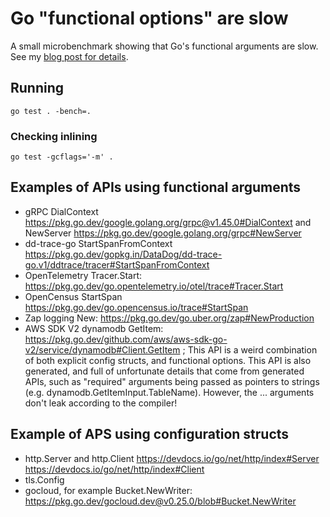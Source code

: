 # Go "functional options" are slow

A small microbenchmark showing that Go's functional arguments are slow. See my [blog post for details](https://www.evanjones.ca/go-functional-options-slow.html).


## Running

```
go test . -bench=.
```

### Checking inlining

```
go test -gcflags='-m' .
```


## Examples of APIs using functional arguments

* gRPC DialContext https://pkg.go.dev/google.golang.org/grpc@v1.45.0#DialContext and NewServer https://pkg.go.dev/google.golang.org/grpc#NewServer
* dd-trace-go StartSpanFromContext https://pkg.go.dev/gopkg.in/DataDog/dd-trace-go.v1/ddtrace/tracer#StartSpanFromContext
* OpenTelemetry Tracer.Start: https://pkg.go.dev/go.opentelemetry.io/otel/trace#Tracer.Start
* OpenCensus StartSpan https://pkg.go.dev/go.opencensus.io/trace#StartSpan
* Zap logging New: https://pkg.go.dev/go.uber.org/zap#NewProduction
* AWS SDK V2 dynamodb GetItem: https://pkg.go.dev/github.com/aws/aws-sdk-go-v2/service/dynamodb#Client.GetItem ; This API is a weird combination of both explicit config structs, and functional options. This API is also generated, and full of unfortunate details that come from generated APIs, such as "required" arguments being passed as pointers to strings (e.g. dynamodb.GetItemInput.TableName). However, the ... arguments don't leak according to the compiler!


## Example of APS using configuration structs

* http.Server and http.Client https://devdocs.io/go/net/http/index#Server https://devdocs.io/go/net/http/index#Client
* tls.Config
* gocloud, for example Bucket.NewWriter: https://pkg.go.dev/gocloud.dev@v0.25.0/blob#Bucket.NewWriter

